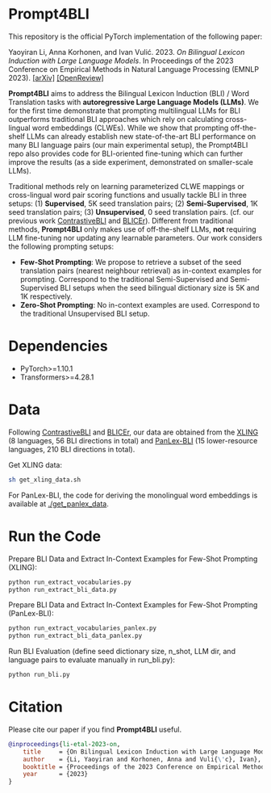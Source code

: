 # Prompt4BLI
This repository is the official PyTorch implementation of the following paper:

Yaoyiran Li, Anna Korhonen, and Ivan Vulić. 2023. *On Bilingual Lexicon Induction with Large Language Models*. In Proceedings of the 2023 Conference on Empirical Methods in Natural Language Processing (EMNLP 2023). [[arXiv]](https:./) [[OpenReview]](https:./)

**Prompt4BLI** aims to address the Bilingual Lexicon Induction (BLI) / Word Translation tasks with **autoregressive Large Language Models (LLMs)**. We for the first time demonstrate that prompting multilingual LLMs for BLI outperforms traditional BLI approaches which rely on calculating cross-lingual word embeddings (CLWEs). While we show that prompting off-the-shelf LLMs can already establish new state-of-the-art BLI performance on many BLI language pairs (our main experimental setup), the Prompt4BLI repo also provides code for BLI-oriented fine-tuning which can further improve the results (as a side experiment, demonstrated on smaller-scale LLMs).

Traditional methods rely on learning parameterized CLWE mappings or cross-lingual word pair scoring functions and usually tackle BLI in three setups: (1) **Supervised**, 5K seed translation pairs; (2) **Semi-Supervised**, 1K seed translation pairs; (3) **Unsupervised**, 0 seed translation pairs. (cf. our previous work [ContrastiveBLI](https://github.com/cambridgeltl/ContrastiveBLI) and [BLICEr](https://github.com/cambridgeltl/BLICEr)). Different from traditional methods, **Prompt4BLI** only makes use of off-the-shelf LLMs, **not** requiring LLM fine-tuning nor updating any learnable parameters. Our work considers the following prompting setups:

- **Few-Shot Prompting**: We propose to retrieve a subset of the seed translation pairs (nearest neighbour retrieval) as in-context examples for prompting. Correspond to the traditional Semi-Supervised and Semi-Supervised BLI setups when the seed bilingual dictionary size is 5K and 1K respectively.
- **Zero-Shot Prompting**: No in-context examples are used. Correspond to the traditional Unsupervised BLI setup.

# Dependencies
- PyTorch>=1.10.1
- Transformers>=4.28.1

# Data
Following [ContrastiveBLI](https://github.com/cambridgeltl/ContrastiveBLI/) and [BLICEr](https://github.com/cambridgeltl/BLICEr), our data are obtained from the [XLING](https://github.com/codogogo/xling-eval) (8 languages, 56 BLI directions in total) and [PanLex-BLI](https://github.com/cambridgeltl/panlex-bli) (15 lower-resource languages, 210 BLI directions in total).

Get XLING data:
```bash
sh get_xling_data.sh
```

For PanLex-BLI, the code for deriving the monolingual word embeddings is available at [./get_panlex_data](./get_panlex_data).

# Run the Code
Prepare BLI Data and Extract In-Context Examples for Few-Shot Prompting (XLING):
```bash
python run_extract_vocabularies.py
python run_extract_bli_data.py
```
Prepare BLI Data and Extract In-Context Examples for Few-Shot Prompting (PanLex-BLI):
```bash
python run_extract_vocabularies_panlex.py
python run_extract_bli_data_panlex.py
```
Run BLI Evaluation (define seed dictionary size, n_shot, LLM dir, and language pairs to evaluate manually in run_bli.py):
```bash
python run_bli.py
```

# Citation
Please cite our paper if you find **Prompt4BLI** useful.
```bibtex
@inproceedings{li-etal-2023-on,
    title     = {On Bilingual Lexicon Induction with Large Language Models},
    author    = {Li, Yaoyiran and Korhonen, Anna and Vuli{\'c}, Ivan},
    booktitle = {Proceedings of the 2023 Conference on Empirical Methods in Natural Language Processing},    
    year      = {2023}
}
```
